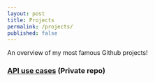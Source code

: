 ```yaml
---
layout: post
title: Projects
permalink: /projects/
published: false
---
```


An overview of my most famous Github projects!

### [API use cases](https://github.com/DCCdelang/API-applications) (Private repo)